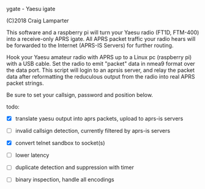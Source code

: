 
ygate - Yaesu igate

(C)2018 Craig Lamparter

This software and a raspberry pi will turn your Yaesu radio (FT1D, FTM-400) into
a receive-only APRS igate.  All APRS packet traffic your radio hears will be
forwarded to the Internet (APRS-IS Servers) for further routing.

Hook your Yaesu amateur radio with APRS up to a Linux pc (raspberry pi) with a
USB cable. Set the radio to emit "packet" data in nmea9 format over the data
port. This script will login to an aprsis server, and relay the packet data
after reformatting the reduculous output from the radio into real APRS packet
strings.

Be sure to set your callsign, password and position below.



todo:
- [x] translate yaesu output into aprs packets, upload to aprs-is servers
- [ ] invalid callsign detection, currently filtered by aprs-is servers
- [X] convert telnet sandbox to socket(s)
- [ ] lower latency  
- [ ] duplicate detection and suppression with timer
- [ ] binary inspection, handle all encodings


